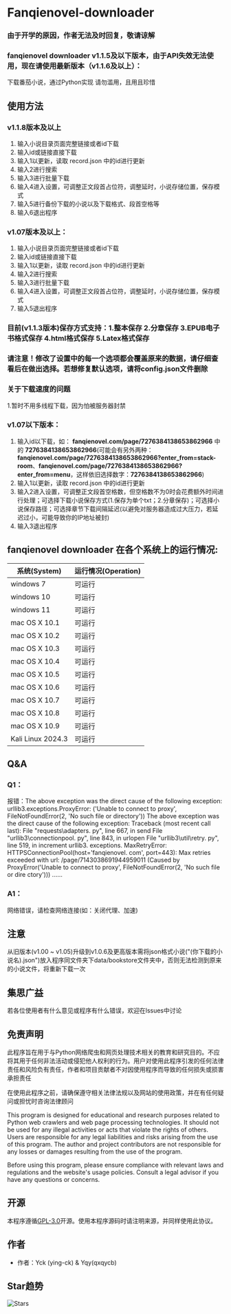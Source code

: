 # Fanqienovel-downloader


### 由于开学的原因，作者无法及时回复，敬请谅解
### fanqienovel downloader v1.1.5及以下版本，由于API失效无法使用，现在请使用最新版本（v1.1.6及以上）：

下载番茄小说，通过Python实现
请勿滥用，且用且珍惜
## 使用方法

### v1.1.8版本及以上

1. 输入小说目录页面完整链接或者id下载
1. 输入id或链接直接下载
2. 输入1以更新，读取 record.json 中的id进行更新
3. 输入2进行搜索
4. 输入3进行批量下载
5. 输入4进入设置，可调整正文段首占位符，调整延时，小说存储位置，保存模式
6. 输入5进行备份下载的小说以及下载格式、段首空格等
7. 输入6退出程序

### v1.07版本及以上：
1. 输入小说目录页面完整链接或者id下载
1. 输入id或链接直接下载
2. 输入1以更新，读取 record.json 中的id进行更新
3. 输入2进行搜索
4. 输入3进行批量下载
5. 输入4进入设置，可调整正文段首占位符，调整延时，小说存储位置，保存模式
6. 输入5退出程序
### 目前(v1.1.3版本)保存方式支持：1.整本保存 2.分章保存 3.EPUB电子书格式保存 4.html格式保存 5.Latex格式保存

### 请注意！修改了设置中的每一个选项都会覆盖原来的数据，请仔细查看后在做出选择。若想修复默认选项，请将config.json文件删除

### 关于下载速度的问题
1.暂时不用多线程下载，因为怕被服务器封禁

### v1.07以下版本：
1. 输入id以下载，如：
**fanqienovel.com/page/7276384138653862966** 中的 **7276384138653862966**(可能会有另外两种：**fanqienovel.com/page/7276384138653862966?enter_from=stack-room**、**fanqienovel.com/page/7276384138653862966?enter_from=menu**，这样依旧选择数字：**7276384138653862966**)
2. 输入1以更新，读取 record.json 中的id进行更新
3. 输入2进入设置，可调整正文段首空格数，但空格数不为0时会花费额外时间进行处理；可选择下载小说保存方式(1.保存为单个txt；2.分章保存)；可选择小说保存路径；可选择章节下载间隔延迟(以避免对服务器造成过大压力，若延迟过小，可能导致你的IP地址被封)
4. 输入3退出程序

## fanqienovel downloader 在各个系统上的运行情况:
| 系统(System) | 运行情况(Operation) |
| ---------------- | ------------------------ |
| windows 7 |可运行 |
| windows 10 |可运行 |
| windows 11|可运行 |
| mac OS X 10.1 | 可运行 |
| mac OS X 10.2 | 可运行 |
| mac OS X 10.3 | 可运行 |
| mac OS X 10.4 | 可运行 |
| mac OS X 10.5 | 可运行 |
| mac OS X 10.6 | 可运行 |
| mac OS X 10.7 | 可运行 |
| mac OS X 10.8 | 可运行 |
| mac OS X 10.9 | 可运行 |
| Kali Linux 2024.3 | 可运行 |

## Q&A
### Q1：
报错：The above exception was the direct cause of the following exception:
urllib3.exceptions.ProxyError: ('Unable to connect to proxy', FileNotFoundError(2, 'No such file or directory')) The above exception was the direct cause of the following exception:
Traceback (most recent call last):
File "requests\adapters. py", line 667, in send
File "urllib3\connectionpool. py", line 843, in urlopen File "urllib3\util\retry. py", line 519, in increment
urllib3. exceptions. MaxRetryError: HTTPSConnectionPool(host='fanqienovel. com', port=443): Max retries exceeded with url: /page/7143038691944959011 (Caused by ProxyError('Unable to connect to proxy', FileNotFoundError(2, 'No such file or dire ctory')))
......
### A1：
网络错误，请检查网络连接(如：关闭代理、加速)

## 注意

从旧版本(v1.00 ~ v1.05)升级到v1.0.6及更高版本需将json格式小说("(你下载的小说名).json")放入程序同文件夹下data/bookstore文件夹中，否则无法检测到原来的小说文件，将重新下载一次

## 集思广益

若各位使用者有什么意见或程序有什么错误，欢迎在lssues中讨论

## 免责声明

此程序旨在用于与Python网络爬虫和网页处理技术相关的教育和研究目的。不应将其用于任何非法活动或侵犯他人权利的行为。用户对使用此程序引发的任何法律责任和风险负有责任，作者和项目贡献者不对因使用程序而导致的任何损失或损害承担责任

在使用此程序之前，请确保遵守相关法律法规以及网站的使用政策，并在有任何疑问或担忧时咨询法律顾问

This program is designed for educational and research purposes related to Python web crawlers and web page processing technologies. It should not be used for any illegal activities or acts that violate the rights of others. Users are responsible for any legal liabilities and risks arising from the use of this program. The author and project contributors are not responsible for any losses or damages resulting from the use of the program.

Before using this program, please ensure compliance with relevant laws and regulations and the website's usage policies. Consult a legal advisor if you have any questions or concerns.

## 开源

本程序遵循[GPL-3.0](https://github.com/ying-ck/fanqienovel-downloader?tab=GPL-3.0-1-ov-file)开源。使用本程序源码时请注明来源，并同样使用此协议。

## 作者

- 作者：Yck (ying-ck) & Yqy(qxqycb)

## Star趋势

![Stars](https://api.star-history.com/svg?repos=ying-ck/fanqienovel-downloader&type=Date)
